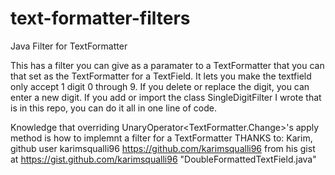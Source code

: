 # text-formatter-filters
Java Filter for TextFormatter

This has a filter you can give as a paramater to a TextFormatter that you can that set as the TextFormatter for a TextField.  It lets you make the textfield only accept 1 digit 0 through 9.  If you delete or replace the digit, you can enter a new digit.  If you add or import the class SingleDigitFilter I wrote that is in this repo, you can do it all in one line of code.

Knowledge that overriding UnaryOperator<TextFormatter.Change>'s 
apply method is how to implemnt a filter for a TextFormatter
THANKS to:
Karim, github user karimsqualli96
https://github.com/karimsqualli96
from his gist at
https://gist.github.com/karimsqualli96
"DoubleFormattedTextField.java"
